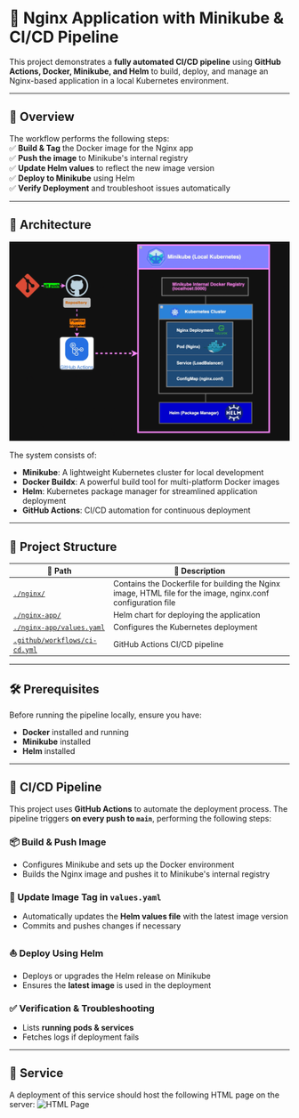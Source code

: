 # 🚀 Nginx Application with Minikube & CI/CD Pipeline

This project demonstrates a **fully automated CI/CD pipeline** using **GitHub Actions, Docker, Minikube, and Helm** to build, deploy, and manage an Nginx-based application in a local Kubernetes environment.

---

## 📌 Overview

The workflow performs the following steps:  
✅ **Build & Tag** the Docker image for the Nginx app  
✅ **Push the image** to Minikube's internal registry  
✅ **Update Helm values** to reflect the new image version  
✅ **Deploy to Minikube** using Helm  
✅ **Verify Deployment** and troubleshoot issues automatically  

---

## 📜 Architecture

![Kubernetes Deployment Diagram](./docs/architecture_diagram.gif)  

The system consists of:  
- **Minikube**: A lightweight Kubernetes cluster for local development  
- **Docker Buildx**: A powerful build tool for multi-platform Docker images  
- **Helm**: Kubernetes package manager for streamlined application deployment  
- **GitHub Actions**: CI/CD automation for continuous deployment  

---

## 📂 Project Structure

| 📁 Path | 📄 Description |
|---------|--------------|
| [`./nginx/`](./nginx/) | Contains the Dockerfile for building the Nginx image, HTML file for the image, nginx.conf configuration file |
| [`./nginx-app/`](./nginx-app/) | Helm chart for deploying the application |
| [`./nginx-app/values.yaml`](./nginx-app/values.yaml) | Configures the Kubernetes deployment |
| [`.github/workflows/ci-cd.yml`](.github/workflows/ci-cd.yml) | GitHub Actions CI/CD pipeline |

---

## 🛠️ Prerequisites

Before running the pipeline locally, ensure you have:  
- **Docker** installed and running  
- **Minikube** installed
- **Helm** installed

---

## 🚀 CI/CD Pipeline

This project uses **GitHub Actions** to automate the deployment process. The pipeline triggers **on every push to `main`**, performing the following steps:

### 📦 Build & Push Image
- Configures Minikube and sets up the Docker environment
- Builds the Nginx image and pushes it to Minikube's internal registry

### 🔄 Update Image Tag in `values.yaml`
- Automatically updates the **Helm values file** with the latest image version
- Commits and pushes changes if necessary

### ⛵ Deploy Using Helm
- Deploys or upgrades the Helm release on Minikube
- Ensures the **latest image** is used in the deployment

### ✅ Verification & Troubleshooting
- Lists **running pods & services**  
- Fetches logs if deployment fails  

---

## 💠 Service 
A deployment of this service should host the following HTML page on the server:
![HTML Page](./docs/html_page.gif)  